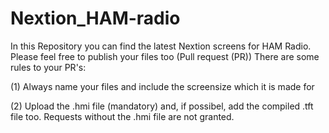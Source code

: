 # Nextion_HAM-radio
In this Repository you can find the latest Nextion screens for HAM Radio.
Please feel free to publish your files too (Pull request (PR))
There are some rules to your PR's:

(1) Always name your files and include the screensize which it is made for

(2) Upload the .hmi file (mandatory) and, if possibel, add the compiled .tft file too. Requests without the .hmi file are not granted.
